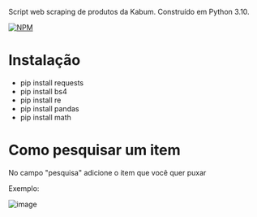 Script web scraping de produtos da Kabum. Construído em Python 3.10.

[![NPM](https://img.shields.io/npm/l/react)](https://github.com/Felipedjn/kabum_scraping/blob/main/LICENSE)

# Instalação

- pip install requests
- pip install bs4
- pip install re
- pip install pandas
- pip install math

# Como pesquisar um item

No campo "pesquisa" adicione o item que você quer puxar

Exemplo:

![image](https://user-images.githubusercontent.com/114688883/223713951-70798f6a-1c0f-478d-bdbd-5492e4714dcb.png)
